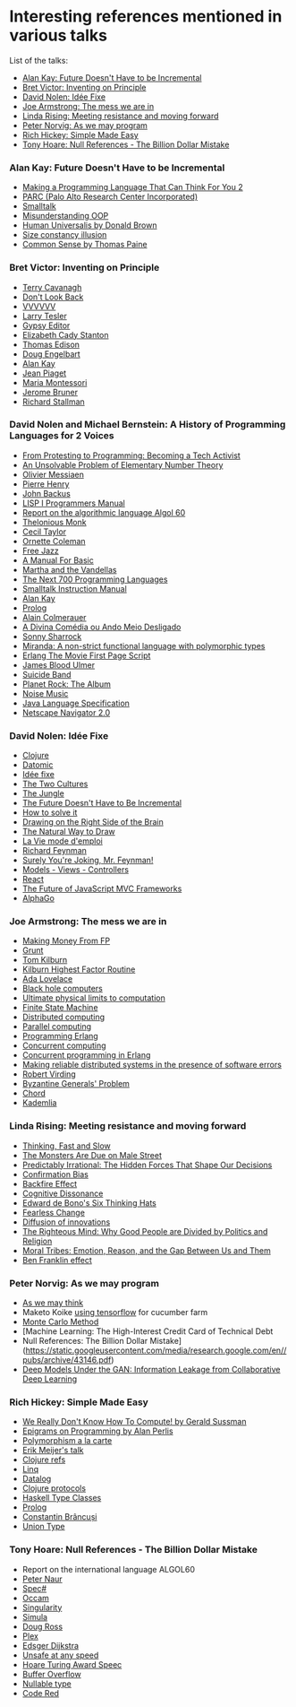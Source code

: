 # Interesting references mentioned in various talks

List of the talks: 

* [Alan Kay: Future Doesn't Have to be Incremental](#alan-kay-future-doesnt-have-to-be-incremental)
* [Bret Victor: Inventing on Principle](#bret-victor-inventing-on-principle)
* [David Nolen: Idée Fixe](#david-nolen-idée-fixe)
* [Joe Armstrong: The mess we are in](#joe-armstrong-the-mess-we-are-in)
* [Linda Rising: Meeting resistance and moving forward](#linda-rising-meeting-resistance-and-moving-forward)
* [Peter Norvig: As we may program](#peter-norvig-as-we-may-program)
* [Rich Hickey: Simple Made Easy](#rich-hickey-simple-made-easy)
* [Tony Hoare: Null References - The Billion Dollar Mistake](#tony-hoare-null-references---the-billion-dollar-mistake)

### Alan Kay: Future Doesn't Have to be Incremental

* [Making a Programming Language That Can Think For You 2](https://www.youtube.com/watch?v=JzYmO20N6MY)
* [PARC (Palo Alto Research Center Incorporated)](https://en.wikipedia.org/wiki/PARC_(company))
* [Smalltalk](https://en.wikipedia.org/wiki/Smalltalk)
* [Misunderstanding OOP](http://lists.squeakfoundation.org/pipermail/squeak-dev/1998-October/017019.html)
* [Human Universalis by Donald Brown](http://www.temple.edu/tempress/titles/864_reg_print.html)
* [Size constancy illusion](https://en.wikipedia.org/wiki/Subjective_constancy)
* [Common Sense by Thomas Paine](https://en.wikipedia.org/wiki/Common_Sense_(pamphlet))

### Bret Victor: Inventing on Principle

* [Terry Cavanagh](https://en.wikipedia.org/wiki/Terry_Cavanagh_(developer))
* [Don't Look Back](https://en.wikipedia.org/wiki/Don%27t_Look_Back_(video_game))
* [VVVVVV](https://en.wikipedia.org/wiki/VVVVVV)
* [Larry Tesler](https://en.wikipedia.org/wiki/Larry_Tesler)
* [Gypsy Editor](https://en.wikipedia.org/wiki/Gypsy_(software))
* [Elizabeth Cady Stanton](https://en.wikipedia.org/wiki/Elizabeth_Cady_Stanton)
* [Thomas Edison](https://en.wikipedia.org/wiki/Thomas_Edison)
* [Doug Engelbart](https://en.wikipedia.org/wiki/Douglas_Engelbart)
* [Alan Kay](https://en.wikipedia.org/wiki/Alan_Kay)
* [Jean Piaget](https://en.wikipedia.org/wiki/Jean_Piaget)
* [Maria Montessori](https://en.wikipedia.org/wiki/Maria_Montessori)
* [Jerome Bruner](https://en.wikipedia.org/wiki/Jerome_Bruner)
* [Richard Stallman](https://en.wikipedia.org/wiki/Richard_Stallman)

### David Nolen and Michael Bernstein: A History of Programming Languages for 2 Voices

* [From Protesting to Programming: Becoming a Tech Activist](https://www.youtube.com/watch?v=gy82S8tjJX8&t=0s)
* [An Unsolvable Problem of Elementary Number Theory](http://www.ics.uci.edu/~lopes/teaching/inf212W12/readings/church.pdf)
* [Olivier Messiaen](https://en.wikipedia.org/wiki/Olivier_Messiaen)
* [Pierre Henry](https://en.wikipedia.org/wiki/Pierre_Henry)
* [John Backus](https://en.wikipedia.org/wiki/John_Backus)
* [LISP I Programmers Manual](http://kyber.io/rawvids/LISP_I_Programmers_Manual_LISP_I_Programmers_Manual.pdf)
* [Report on the algorithmic language Algol 60](https://web.eecs.umich.edu/~bchandra/courses/papers/Naure_Algol60.pdf)
* [Thelonious Monk](https://en.wikipedia.org/wiki/Thelonious_Monk)
* [Cecil Taylor](https://en.wikipedia.org/wiki/Cecil_Taylor)
* [Ornette Coleman](https://en.wikipedia.org/wiki/Ornette_Coleman)
* [Free Jazz](https://en.wikipedia.org/wiki/Free_jazz)
* [A Manual For Basic](https://www.cs.bris.ac.uk/~dave/basic.pdf)
* [Martha and the Vandellas](https://en.wikipedia.org/wiki/Martha_and_the_Vandellas)
* [The Next 700 Programming Languages](http://www.thecorememory.com/Next_700.pdf)
* [Smalltalk Instruction Manual](http://www.esug.org/data/HistoricalDocuments/Smalltalk72/Smalltalk72Manual.pdf)
* [Alan Kay](https://en.wikipedia.org/wiki/Alan_Kay)
* [Prolog](https://en.wikipedia.org/wiki/Prolog)
* [Alain Colmerauer](https://en.wikipedia.org/wiki/Alain_Colmerauer)
* [A Divina Comédia ou Ando Meio Desligado](https://en.wikipedia.org/wiki/A_Divina_Com%C3%A9dia_ou_Ando_Meio_Desligado)
* [Sonny Sharrock](https://en.wikipedia.org/wiki/Sonny_Sharrock)
* [Miranda: A non-strict functional language with polymorphic types](http://citeseerx.ist.psu.edu/viewdoc/download?doi=10.1.1.105.6357&rep=rep1&type=pdf)
* [Erlang The Movie First Page Script](https://pbs.twimg.com/media/CPaUHd2WgAAy_CO.jpg)
* [James Blood Ulmer](https://en.wikipedia.org/wiki/James_Blood_Ulmer)
* [Suicide Band](https://en.wikipedia.org/wiki/Suicide_(band))
* [Planet Rock: The Album](https://en.wikipedia.org/wiki/Planet_Rock:_The_Album)
* [Noise Music](https://en.wikipedia.org/wiki/Noise_music)
* [Java Language Specification](https://docs.oracle.com/javase/specs/)
* [Netscape Navigator 2.0](https://en.wikipedia.org/wiki/Netscape_Navigator_2)

### David Nolen: Idée Fixe

* [Clojure](https://en.wikipedia.org/wiki/Clojure)
* [Datomic](https://en.wikipedia.org/wiki/Datomic)
* [Idée fixe](https://en.wikipedia.org/wiki/Id%C3%A9e_fixe_(psychology))
* [The Two Cultures](https://en.wikipedia.org/wiki/The_Two_Cultures)
* [The Jungle](https://en.wikipedia.org/wiki/The_Jungle)
* [The Future Doesn't Have to Be Incremental](https://www.youtube.com/watch?v=gTAghAJcO1o)
* [How to solve it](https://en.wikipedia.org/wiki/How_to_Solve_It)
* [Drawing on the Right Side of the Brain](http://www.goodreads.com/book/show/627206.The_New_Drawing_on_the_Right_Side_of_the_Brain)
* [The Natural Way to Draw](http://www.goodreads.com/book/show/3061.The_Natural_Way_to_Draw)
* [La Vie mode d'emploi](https://en.wikipedia.org/wiki/Life_a_User%27s_Manual)
* [Richard Feynman](https://en.wikipedia.org/wiki/Richard_Feynman)
* [Surely You're Joking, Mr. Feynman!](https://en.wikipedia.org/wiki/Surely_You%27re_Joking,_Mr._Feynman!)
* [Models - Views - Controllers](https://heim.ifi.uio.no/~trygver/1979/mvc-2/1979-12-MVC.pdf)
* [React](https://en.wikipedia.org/wiki/React_(JavaScript_library))
* [The Future of JavaScript MVC Frameworks](http://swannodette.github.io/2013/12/17/the-future-of-javascript-mvcs)
* [AlphaGo](https://en.wikipedia.org/wiki/AlphaGo)

### Joe Armstrong: The mess we are in

* [Making Money From FP](https://www.youtube.com/watch?v=CVcyA16KWw4)
* [Grunt](https://gruntjs.com/)
* [Tom Kilburn](https://en.wikipedia.org/wiki/Tom_Kilburn)
* [Kilburn Highest Factor Routine](http://s7.computerhistory.org/is/image/CHM/500004282-03-01?$re-medium$)
* [Ada Lovelace](https://en.wikipedia.org/wiki/Ada_Lovelace)
* [Black hole computers](https://www.scientificamerican.com/article/black-hole-computers-2007-04/)
* [Ultimate physical limits to computation](https://arxiv.org/pdf/quant-ph/9908043.pdf)
* [Finite State Machine](https://en.wikipedia.org/wiki/Finite-state_machine)
* [Distributed computing](https://en.wikipedia.org/wiki/Distributed_computing)
* [Parallel computing](https://en.wikipedia.org/wiki/Parallel_computing)
* [Programming Erlang](https://pragprog.com/book/jaerlang2/programming-erlang)
* [Concurrent computing](https://en.wikipedia.org/wiki/Concurrent_computing)
* [Concurrent programming in Erlang](http://dl.acm.org/citation.cfm?id=229883)
* [Making reliable distributed systems in the presence of software errors](http://erlang.org/download/armstrong_thesis_2003.pdf)
* [Robert Virding](https://github.com/rvirding)
* [Byzantine Generals' Problem](https://en.wikipedia.org/wiki/Byzantine_fault_tolerance#Byzantine_Generals.27_Problem)
* [Chord](https://en.wikipedia.org/wiki/Chord_(peer-to-peer))
* [Kademlia](https://en.wikipedia.org/wiki/Kademlia)

### Linda Rising: Meeting resistance and moving forward

* [Thinking, Fast and Slow](https://en.wikipedia.org/wiki/Thinking,_Fast_and_Slow)
* [The Monsters Are Due on Male Street](https://en.wikipedia.org/wiki/The_Monsters_Are_Due_on_Maple_Street)
* [Predictably Irrational: The Hidden Forces That Shape Our Decisions](https://en.wikipedia.org/wiki/Predictably_Irrational)
* [Confirmation Bias](https://en.wikipedia.org/wiki/Confirmation_bias)
* [Backfire Effect](http://rationalwiki.org/wiki/Backfire_effect)
* [Cognitive Dissonance](https://en.wikipedia.org/wiki/Cognitive_dissonance)
* [Edward de Bono's Six Thinking Hats](https://en.wikipedia.org/wiki/Six_Thinking_Hats)
* [Fearless Change](https://en.wikipedia.org/wiki/Fearless_Change)
* [Diffusion of innovations](https://en.wikipedia.org/wiki/Diffusion_of_innovations)
* [The Righteous Mind: Why Good People are Divided by Politics and Religion](https://en.wikipedia.org/wiki/The_Righteous_Mind)
* [Moral Tribes: Emotion, Reason, and the Gap Between Us and Them](http://www.goodreads.com/book/show/17707599-moral-tribes)
* [Ben Franklin effect](https://en.wikipedia.org/wiki/Ben_Franklin_effect)


### Peter Norvig: As we may program

* [As we may think](https://en.wikipedia.org/wiki/As_We_May_Think)
* Maketo Koike [using tensorflow](https://cloud.google.com/blog/big-data/2016/08/how-a-japanese-cucumber-farmer-is-using-deep-learning-and-tensorflow) for cucumber farm
* [Monte Carlo Method](https://en.wikipedia.org/wiki/Monte_Carlo_method)
* [Machine Learning: The High-Interest Credit Card of Technical Debt
* Null References: The Billion Dollar Mistake](https://static.googleusercontent.com/media/research.google.com/en//pubs/archive/43146.pdf)
* [Deep Models Under the GAN: Information Leakage from Collaborative Deep Learning](https://arxiv.org/pdf/1702.07464.pdf)


### Rich Hickey: Simple Made Easy

* [We Really Don't Know How To Compute! by Gerald Sussman](https://www.infoq.com/presentations/We-Really-Dont-Know-How-To-Compute)
* [Epigrams on Programming by Alan Perlis](http://web.archive.org/web/19990117034445/http://www-pu.informatik.uni-tuebingen.de/users/klaeren/epigrams.html)
* [Polymorphism a la carte](https://stackoverflow.com/questions/13553100/what-is-polymorphism-a-la-carte-and-how-can-i-benefit-from-it)
* [Erik Meijer's talk](https://www.thestrangeloop.com/2011/category-theory-monads-and-duality-in-big-data.html)
* [Clojure refs](https://clojure.org/reference/refs)
* [Linq](https://en.wikipedia.org/wiki/Language_Integrated_Query)
* [Datalog](https://en.wikipedia.org/wiki/Datalog)
* [Clojure protocols](https://clojure.org/reference/protocols)
* [Haskell Type Classes](https://www.haskell.org/tutorial/classes.html)
* [Prolog](https://en.wikipedia.org/wiki/Prolog)
* [Constantin Brâncuși](https://en.wikipedia.org/wiki/Constantin_Br%C3%A2ncu%C8%99i)
* [Union Type](https://en.wikipedia.org/wiki/Union_type)

### Tony Hoare: Null References - The Billion Dollar Mistake

* Report on the international language ALGOL60
* [Peter Naur](https://en.wikipedia.org/wiki/Peter_Naur)
* [Spec#](https://en.wikipedia.org/wiki/Spec_Sharp)
* [Occam](https://en.wikipedia.org/wiki/Occam_(programming_language))
* [Singularity](https://en.wikipedia.org/wiki/Singularity_(operating_system))
* [Simula](https://en.wikipedia.org/wiki/Simula)
* [Doug Ross](https://en.wikipedia.org/wiki/Douglas_T._Ross)
* [Plex](http://groups.csail.mit.edu/mac/projects/studentaut/The%20Plex%20Tract.htm)
* [Edsger Dijkstra](https://en.wikipedia.org/wiki/Edsger_W._Dijkstra)
* [Unsafe at any speed](https://en.wikipedia.org/wiki/Unsafe_at_Any_Speed)
* [Hoare Turing Award Speec](https://notendur.hi.is/hh/kennsla/tfr2/hoare.pdf)
* [Buffer Overflow](https://en.wikipedia.org/wiki/Buffer_overflow)
* [Nullable type](https://en.wikipedia.org/wiki/Nullable_type)
* [Code Red](https://en.wikipedia.org/wiki/Code_Red_(computer_worm))
